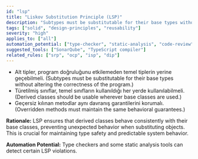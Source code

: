```yaml
---
id: "lsp"
title: "Liskov Substitution Principle (LSP)"
description: "Subtypes must be substitutable for their base types without altering the correctness of the program."
tags: ["solid", "design-principles", "reusability"]
severity: "high"
applies_to: ["all"]
automation_potential: ["type-checker", "static-analysis", "code-review"]
suggested_tools: ["SonarQube", "TypeScript compiler"]
related_rules: ["srp", "ocp", "isp", "dip"]
---
```


- Alt tipler, program doğruluğunu etkilemeden temel tiplerin yerine geçebilmeli. (Subtypes must be substitutable for their base types without altering the correctness of the program.)
- Türetilmiş sınıflar, temel sınıfların kullanıldığı her yerde kullanılabilmeli. (Derived classes should be usable wherever base classes are used.)
- Geçersiz kılınan metodlar aynı davranış garantilerini korumalı. (Overridden methods must maintain the same behavioral guarantees.)

**Rationale:** LSP ensures that derived classes behave consistently with their base classes, preventing unexpected behavior when substituting objects. This is crucial for maintaining type safety and predictable system behavior.

**Automation Potential:** Type checkers and some static analysis tools can detect certain LSP violations.

